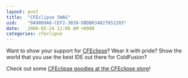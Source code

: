 ```yaml
---
layout: post
title:  "CFEclipse SWAG"
uid:	"8A9889A8-CEF2-3B38-DBDB034B27851203"
date:   2006-05-24 11:06 AM +0000
categories: cfeclipse
---
```

Want to show your support for <a href="http://www.cfeclipse.org">CFEclipse</a>? Wear it with pride? Show the world that you use the best IDE out there for ColdFusion?

Check out some <a href="http://www.cafepress.com/cfeclipse">CFEclipse goodies at the CFEclipse store</a>!